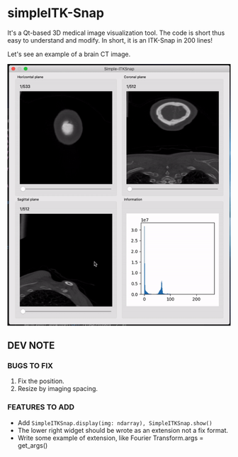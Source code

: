 # simpleITK-Snap

It's a Qt-based 3D medical image visualization tool. The code is short thus easy to understand and modify. In short, it is an ITK-Snap in 200 lines!

Let's see an example of a brain CT image.

![A CTA image opened in simpleITK-Snap](./example.gif)


## DEV NOTE

### BUGS TO FIX
1. Fix the position.
2. Resize by imaging spacing.

### FEATURES TO ADD
- Add ```SimpleITKSnap.display(img: ndarray), SimpleITKSnap.show()```
- The lower right widget should be wrote as an extension not a fix format.
- Write some example of extension, like Fourier Transform.args = get_args()